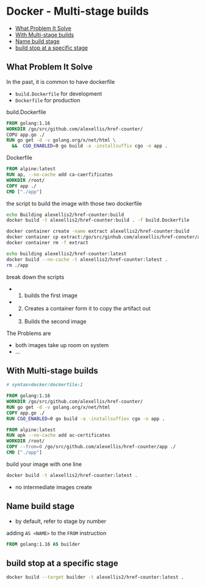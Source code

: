 # Docker - Multi-stage builds

* [What Problem It Solve](#what-problem-it-solve)
* [With Multi-stage builds](#with-multi-stage-builds)
* [Name build stage](#name-build-stage)
* [build stop at a specific stage](#build-stop-at-a-specific-stage)

## What Problem It Solve

In the past, it is common to have dockerfile

- `build.Dockerfile` for development
- `Dockerfile` for production

build.Dockerfile

```dockerfile
FROM golang:1.16
WORKDIR /go/src/github.com/alexellis/href-counter/
COPU app.go ./
RUN go get -d -v golang.org/x/net/html \
  &&  CGO_ENABLED=0 go build -a -installsuffix cgo -o app .
```

Dockerfile

```dockerfile
FROM alpine:latest
RUN ap, --no-cache add ca-caerfificates
WORKDIR /root/
COPY app ./
CMD ["./app"]
```
the script to build the image with those two dockerfile

```bash
echo Building alexellis2/href-counter:build
docker build -t alexellis2/href-counter:build . -f build.Dockerfile

docker container create -name extract alexellis2/href-counter:build
docker container cp extract:/go/src/ginhub.com/alexellis/href-conuter/app ./app
docker container rm -f extract

echo building alexellis2/href-counter:latest
docker build --no-cache -t alexellis2/href-counter:latest .
rm ./app
```

break down the scripts

- 1. builds the first image
- 2. Creates a container form it to copy the artifact out
- 3. Builds the second image

The Problems are

- both images take up room on system
- ...

## With Multi-stage builds

```dockerfile
# syntax=docker/dockerfile:1

FROM golang:1.16
WORKDIR /go/src/github.com/alexellis/href-counter/
RUN go get -d -v golang.org/x/net/html
COPY app.go ./
RUN CGO_ENABLED=0 go build -a -installsuffiex cgo -o app .

FROM alpine:latest
RUN apk --no-cache add ac-certificates
WORKDIR /root/
COPY --from=0 /go/src/github.com/alexellis/href-counter/app ./
CMD ["./app"]
```

build your image with one line

```sh
docker build -t alexellis2/href-counter:latest .
```

- no intermediate images create

## Name build stage

- by default, refer to stage by number

adding `AS <NAME>` to the `FROM` instruction

```dockerfile
FROM golang:1.16 AS builder
```

## build stop at a specific stage

```sh
docker build --target builder -t alexellis2/href-counter:latest .
```
